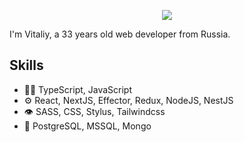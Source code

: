 
<p align="center">
  <img src="https://readme-typing-svg.herokuapp.com/?lines=Hi!+👋&font=Fira%20Code&center=true&width=380&height=50&size=27&color=06161D">
</p>


I'm Vitaliy, a 33 years old web developer from Russia.


## Skills
- 👨‍💻 TypeScript, JavaScript
- ⚙️ React, NextJS, Effector, Redux, NodeJS, NestJS
- 👁️ SASS, CSS, Stylus, Tailwindcss
- 💽 PostgreSQL, MSSQL, Mongo


